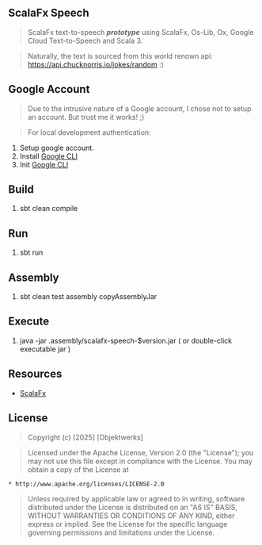 ScalaFx Speech
--------------
>ScalaFx text-to-speech ***prototype*** using ScalaFx, Os-Lib, Ox, Google Cloud Text-to-Speech and Scala 3.

>Naturally, the text is sourced from this world renown api: https://api.chucknorris.io/jokes/random :)

Google Account
--------------
>Due to the intrusive nature of a Google account, I chose not to setup an account. But trust me it works! ;)

>For local development authentication:
1. Setup google account.
2. Install [Google CLI](https://cloud.google.com/sdk/docs/install)
3. Init [Google CLI](https://cloud.google.com/docs/authentication/set-up-adc-local-dev-environment)

Build
-----
1. sbt clean compile

Run
---
1. sbt run

Assembly
--------
1. sbt clean test assembly copyAssemblyJar

Execute
-------
1. java -jar .assembly/scalafx-speech-$version.jar ( or double-click executable jar )

Resources
---------
* [ScalaFx](https://www.scalafx.org/)

License
-------
>Copyright (c) [2025] [Objektwerks]

>Licensed under the Apache License, Version 2.0 (the "License");
you may not use this file except in compliance with the License.
You may obtain a copy of the License at

    * http://www.apache.org/licenses/LICENSE-2.0

>Unless required by applicable law or agreed to in writing, software
distributed under the License is distributed on an "AS IS" BASIS,
WITHOUT WARRANTIES OR CONDITIONS OF ANY KIND, either express or implied.
See the License for the specific language governing permissions and
limitations under the License.